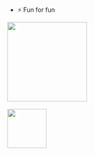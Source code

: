 - ⚡ Fun for fun


<a href="https://github.com/tulamelkii">
  <img height="183" align="center" src="https://github-readme-stats.vercel.app/api/top-langs/?username=tulamelkii&layout=donut&cache_seconds=86400&theme=transparent"  />
<br />

<br />
<a href="https://github.com/tulamelkii/openstack">
  <img height="90" align="center" src="https://github-readme-stats.vercel.app/api/pin/?username=tulamelkii&repo=openstack&theme=transparent" />



<!---
tulamelkii/tulamelkii is a ✨ special ✨ repository because its `README.md` (this file) appears on your GitHub profile.
You can click the Preview link to take a look at your changes.
--->

